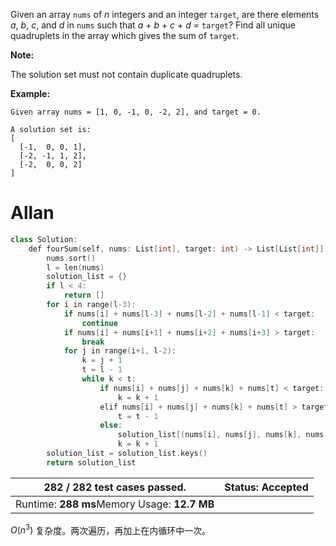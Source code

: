 Given an array `nums` of *n* integers and an integer `target`, are there elements *a*, *b*, *c*, and *d* in `nums` such that *a* + *b* + *c* + *d* = `target`? Find all unique quadruplets in the array which gives the sum of `target`.

**Note:**

The solution set must not contain duplicate quadruplets.

**Example:**

```
Given array nums = [1, 0, -1, 0, -2, 2], and target = 0.

A solution set is:
[
  [-1,  0, 0, 1],
  [-2, -1, 1, 2],
  [-2,  0, 0, 2]
]
```

# Allan

```c++
class Solution:
    def fourSum(self, nums: List[int], target: int) -> List[List[int]]:
        nums.sort()
        l = len(nums)
        solution_list = {}
        if l < 4:
            return []
        for i in range(l-3):
            if nums[i] + nums[l-3] + nums[l-2] + nums[l-1] < target:
                continue
            if nums[i] + nums[i+1] + nums[i+2] + nums[i+3] > target:
                break
            for j in range(i+1, l-2):
                k = j + 1
                t = l - 1
                while k < t:
                    if nums[i] + nums[j] + nums[k] + nums[t] < target:
                        k = k + 1
                    elif nums[i] + nums[j] + nums[k] + nums[t] > target:
                        t = t - 1
                    else:
                        solution_list[(nums[i], nums[j], nums[k], nums[t])] = 1
                        k = k + 1
        solution_list = solution_list.keys()         
        return solution_list
```

| **282 / 282** test cases passed.             | Status: Accepted |
| -------------------------------------------- | ---------------- |
| Runtime: **288 ms**Memory Usage: **12.7 MB** |                  |

$O(n^3)$ 复杂度。两次遍历，再加上在内循环中一次。


